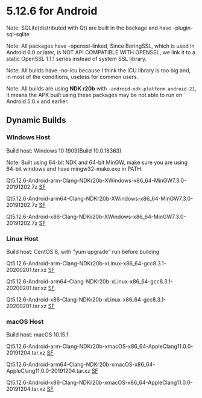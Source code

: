 # 5.12.6 for Android

Note: SQLite(distributed with Qt) are built in the backage and have -plugin-sql-sqlite

Note: All packages have -openssl-linked, Since BoringSSL, which is used in Android 6.0 or later, is NOT API COMPATIBLE WITH OPENSSL, we link it to a static OpenSSL 1.1.1 series instead of system SSL library.

Note: All builds have -no-icu because I think the ICU library is too big and, in most of the conditions, useless for common users.

Note: All builds are using __NDK r20b__ with `-android-ndk-platform android-21`, it means the APK built using these packages may be not able to run on Android 5.0.x and earlier.

## Dynamic Builds

### Windows Host

Build host: Windows 10 1909(Build 10.0.18363)

Note: Built using 64-bit NDK and 64-bit MinGW, make sure you are using 64-bit windows and have mingw32-make.exe in PATH.

Qt5.12.6-Android-arm-Clang-NDKr20b-XWindows-x86_64-MinGW7.3.0-20191202.7z [SF](https://sourceforge.net/projects/fsu0413-qtbuilds/files/Qt5.12/Android/Windows-x86_64-hosted/Qt5.12.6-Android-arm-Clang-NDKr20b-XWindows-x86_64-MinGW7.3.0-20191202.7z)

Qt5.12.6-Android-arm64-Clang-NDKr20b-XWindows-x86_64-MinGW7.3.0-20191202.7z [SF](https://sourceforge.net/projects/fsu0413-qtbuilds/files/Qt5.12/Android/Windows-x86_64-hosted/Qt5.12.6-Android-arm64-Clang-NDKr20b-XWindows-x86_64-MinGW7.3.0-20191202.7z)

Qt5.12.6-Android-x86-Clang-NDKr20b-XWindows-x86_64-MinGW7.3.0-20191202.7z [SF](https://sourceforge.net/projects/fsu0413-qtbuilds/files/Qt5.12/Android/Windows-x86_64-hosted/Qt5.12.6-Android-x86-Clang-NDKr20b-XWindows-x86_64-MinGW7.3.0-20191202.7z)

### Linux Host

Build host: CentOS 8, with "yum upgrade" run before building

Qt5.12.6-Android-arm-Clang-NDKr20b-xLinux-x86_64-gcc8.3.1-20200201.tar.xz [SF](https://sourceforge.net/projects/fsu0413-qtbuilds/files/Qt5.12/Android/Linux-x86_64-hosted/Qt5.12.6-Android-arm-Clang-NDKr20b-xLinux-x86_64-gcc8.3.1-20200201.tar.xz)

Qt5.12.6-Android-arm64-Clang-NDKr20b-xLinux-x86_64-gcc8.3.1-20200201.tar.xz [SF](https://sourceforge.net/projects/fsu0413-qtbuilds/files/Qt5.12/Android/Linux-x86_64-hosted/Qt5.12.6-Android-arm64-Clang-NDKr20b-xLinux-x86_64-gcc8.3.1-20200201.tar.xz)

Qt5.12.6-Android-x86-Clang-NDKr20b-xLinux-x86_64-gcc8.3.1-20200201.tar.xz [SF](https://sourceforge.net/projects/fsu0413-qtbuilds/files/Qt5.12/Android/Linux-x86_64-hosted/Qt5.12.6-Android-x86-Clang-NDKr20b-xLinux-x86_64-gcc8.3.1-20200201.tar.xz)

### macOS Host

Build host: macOS 10.15.1

Qt5.12.6-Android-arm-Clang-NDKr20b-xmacOS-x86_64-AppleClang11.0.0-20191204.tar.xz [SF](https://sourceforge.net/projects/fsu0413-qtbuilds/files/Qt5.12/Android/macOS-x86_64-hosted/Qt5.12.6-Android-arm-Clang-NDKr20b-xmacOS-x86_64-AppleClang11.0.0-20191204.tar.xz)

Qt5.12.6-Android-arm64-Clang-NDKr20b-xmacOS-x86_64-AppleClang11.0.0-20191204.tar.xz [SF](https://sourceforge.net/projects/fsu0413-qtbuilds/files/Qt5.12/Android/macOS-x86_64-hosted/Qt5.12.6-Android-arm64-Clang-NDKr20b-xmacOS-x86_64-AppleClang11.0.0-20191204.tar.xz)

Qt5.12.6-Android-x86-Clang-NDKr20b-xmacOS-x86_64-AppleClang11.0.0-20191204.tar.xz [SF](https://sourceforge.net/projects/fsu0413-qtbuilds/files/Qt5.12/Android/macOS-x86_64-hosted/Qt5.12.6-Android-x86-Clang-NDKr20b-xmacOS-x86_64-AppleClang11.0.0-20191204.tar.xz)
